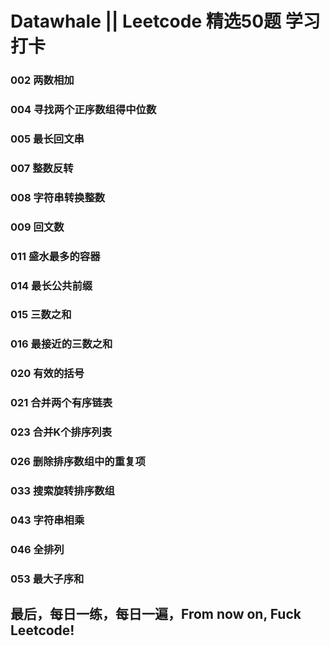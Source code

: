 # Datawhale || Leetcode 精选50题 学习打卡
### 002 两数相加
### 004 寻找两个正序数组得中位数
### 005 最长回文串
### 007 整数反转
### 008 字符串转换整数
### 009 回文数
### 011 盛水最多的容器
### 014 最长公共前缀
### 015 三数之和
### 016 最接近的三数之和
### 020 有效的括号
### 021 合并两个有序链表
### 023 合并K个排序列表
### 026 删除排序数组中的重复项
### 033 搜索旋转排序数组
### 043 字符串相乘
### 046 全排列
### 053 最大子序和

## 最后，每日一练，每日一遍，From now on, Fuck Leetcode!
